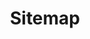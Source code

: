 ---
title: Sitemap
# robots: index,follow
template: error
visible: false
slug: sitemap
sitemap:
  changefreq: weekly
  priority: !!float 0.7
---